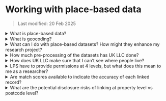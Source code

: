# Working with place-based data 

 

> Last modified: 20 Feb 2025

 
<details>
<summary>What is place-based data?</summary>

UK LLC place-based data covers the attributes, activities or experience of people derived from the places they have lived.  
</details>
  
<details>
<summary>What is geocoding?</summary>

Geocoding is the assigning of geographical coordinates to a location. The following address data are provided by LPS to UK LLC: 

Address line 1 (Premises level) 

Address line 2 (Street name) 

Address line 3 (Locality name) 

Address line 4 (Town) 

Address line 5 (Administrative area) 

Postcode 

These data are matched using a database lookup to convert the physical address into geographical coordinates, where LPS participants’ permissions allow full address to flow. Where permissions are set to postcode only, only the postcode is used in the geocoding process. Addresses are verified and geocoded to one metre accuracy using Experian QAS Batch API software programme (formerly QAS QuickAddress Batch API Software). For documentation on how to interpret the Experian matchcode see the Experian documentation.  
</details>
 

<details>
<summary>What can I do with place-based datasets? How might they enhance my research project?</summary>  

Place-based data provides information about the attributes and environment of where participants live. The linked data can be used to investigate the impact of environmental exposures on participants’ health. In addition, spatial covariates (risk factors) into can be introduced into your models to reduce the error in the model to increase the power of the factor tests eg. Analysis attempting to understand environmental triggering of a disease. 
</details>
 

<details>
<summary>How much pre-processing of the datasets has UK LLC done?</summary>  

During our place-based risk assessment we identify and evaluate the potential risks of disclosing sensitive geographic information that could result in the spontaneous recognition of a participant or place. During the variable transformation stage of the risk assessment, perturbation techniques such as removing identifiers and aggregating data are applied. The perturbation method for each variable is selected based on the transformation that preserves the most utility. Utility measurement is used to assess the usefulness of each variable after anonymisation. As data are updated, the associated risk assessment is also updated, ensuring that UK LLC is continuously refining the balance between risk and utility through an iterative process. 
</details>
 

<details>
<summary>How does UK LLC make sure that I can’t see where people live?</summary>    

UK LLC performs rigorous disclosure control checks before place-based data enter the TRE. These checks ensure that there are no counts below 5 for a specific characteristic at either local authority level or regional level, thereby minimising the risk of spontaneous recognition of places and participants by researchers. The checks also address the following risks:  

- whether the inclusion of two time periods would lead to disclosure (e.g. the building or demolishing of houses) 

- whether recognisable patterns in the data disclose specific location types (e.g. care homes, prisons, small islands, student accommodation)  

- whether anomalies in the data disclose specific buildings (e.g. the tallest building in a region)  

- whether a date can be used to identify a location (e.g. a data point might be generated when someone moves house) 

- whether a geographical unit has such a specific set of characteristics that it can be spontaneously identified (e.g. the City of London)  

- whether the inclusion of boundary changes over time could lead to disclosure.  
</details>
 

<details>
<summary>LPS have to provide permissions at 4 levels, but what does this mean to me as a researcher?</summary>      

Not every LPS has [permissions for place-based linkages](https://guidebook.ukllc.ac.uk/docs/lps/linkages/lps_linkages) and the geographic unit of the permissions differs, i.e. address level vs. neighbourhood level. We will be adding more information about the geo linkages to future freezes.
</details>
 

<details>
<summary>Are match scores available to indicate the accuracy of each linked record?</summary>   

Geomodelled datasets have match scores i.e. only place-based datasets that require geocoding for linkage – see Experian documentation. Otherwise, match scores are not available.   
</details>
 

<details>
<summary>What are the potential disclosure risks of linking at property level vs postcode level?</summary>  

For household level data that is added to the UK LLC TRE, the datasets have passed disclosure control checks at the UPRN/household level. When a postcode is geocoded, it is associated with multiple UPRNs – on average there are 15 properties in a postcode. While the risk is marginally higher for full address level data, it is still minimal because of the robust disclosure checks prior to data entering the TRE. 
</details>